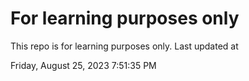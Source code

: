 # For learning purposes only
This repo is for learning purposes only.
Last updated at

Friday, August 25, 2023 7:51:35 PM

